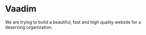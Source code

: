 # Vaadim
We are trying to build a beautiful, fast and high quality website for a deserving organization.
